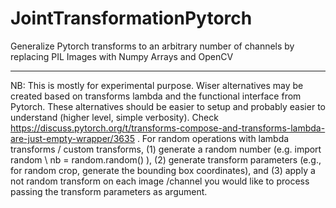 # JointTransformationPytorch
Generalize Pytorch transforms to an arbitrary number of channels by replacing PIL Images with Numpy Arrays and OpenCV

--------------
NB: This is mostly for experimental purpose. Wiser alternatives may be created based on transforms lambda and the functional interface from Pytorch. These alternatives should be easier to setup and probably easier to understand (higher level, simple verbosity). Check https://discuss.pytorch.org/t/transforms-compose-and-transforms-lambda-are-just-empty-wrapper/3635 . For random operations with lambda transforms / custom transforms, (1) generate a random number (e.g. import random \ nb = random.random() ), (2) generate transform parameters (e.g., for random crop, generate the bounding box coordinates), and (3) apply a not random transform on each image /channel you would like to process passing the transform parameters as argument.
